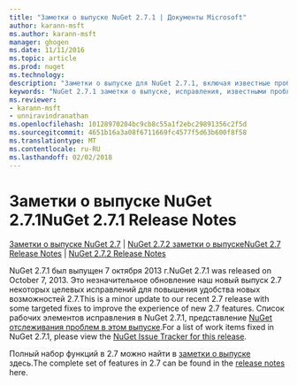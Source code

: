 ```yaml
---
title: "Заметки о выпуске NuGet 2.7.1 | Документы Microsoft"
author: karann-msft
ms.author: karann-msft
manager: ghogen
ms.date: 11/11/2016
ms.topic: article
ms.prod: nuget
ms.technology: 
description: "Заметки о выпуске для NuGet 2.7.1, включая известные проблемы, исправленные ошибки, добавленные функции и DCR."
keywords: "NuGet 2.7.1 заметки о выпуске, исправления, известными проблемами, добавлены функции, DCR"
ms.reviewer:
- karann-msft
- unniravindranathan
ms.openlocfilehash: 10128970204bc9cb8c55a1f2ebc29891356c2f5d
ms.sourcegitcommit: 4651b16a3a08f6711669fc4577f5d63b600f8f58
ms.translationtype: MT
ms.contentlocale: ru-RU
ms.lasthandoff: 02/02/2018
---
```

# <a name="nuget-271-release-notes"></a><span data-ttu-id="9bf14-104">Заметки о выпуске NuGet 2.7.1</span><span class="sxs-lookup"><span data-stu-id="9bf14-104">NuGet 2.7.1 Release Notes</span></span>

<span data-ttu-id="9bf14-105">[Заметки о выпуске NuGet 2.7](../release-notes/nuget-2.7.md) | [NuGet 2.7.2 заметки о выпуске](../release-notes/nuget-2.7.2.md)</span><span class="sxs-lookup"><span data-stu-id="9bf14-105">[NuGet 2.7 Release Notes](../release-notes/nuget-2.7.md) | [NuGet 2.7.2 Release Notes](../release-notes/nuget-2.7.2.md)</span></span>

<span data-ttu-id="9bf14-106">NuGet 2.7.1 был выпущен 7 октября 2013 г.</span><span class="sxs-lookup"><span data-stu-id="9bf14-106">NuGet 2.7.1 was released on October 7, 2013.</span></span>  <span data-ttu-id="9bf14-107">Это незначительное обновление наш новый выпуск 2.7 некоторых целевых исправлений для повышения удобства новых возможностей 2.7.</span><span class="sxs-lookup"><span data-stu-id="9bf14-107">This is a minor update to our recent 2.7 release with some targeted fixes to improve the experience of new 2.7 features.</span></span> <span data-ttu-id="9bf14-108">Список рабочих элементов исправления в NuGet 2.7.1, представление [NuGet отслеживания проблем в этом выпуске](http://nuget.codeplex.com/workitem/list/advanced?keyword=&status=Closed&type=All&priority=All&release=NuGet%202.7.1&assignedTo=All&component=All&sortField=LastUpdatedDate&sortDirection=Descending&page=0).</span><span class="sxs-lookup"><span data-stu-id="9bf14-108">For a list of work items fixed in NuGet 2.7.1, please view the [NuGet Issue Tracker for this release](http://nuget.codeplex.com/workitem/list/advanced?keyword=&status=Closed&type=All&priority=All&release=NuGet%202.7.1&assignedTo=All&component=All&sortField=LastUpdatedDate&sortDirection=Descending&page=0).</span></span>

<span data-ttu-id="9bf14-109">Полный набор функций в 2.7 можно найти в [заметки о выпуске](../release-notes/nuget-2.7.md) здесь.</span><span class="sxs-lookup"><span data-stu-id="9bf14-109">The complete set of features in 2.7 can be found in the [release notes](../release-notes/nuget-2.7.md) here.</span></span>

